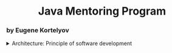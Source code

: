 <b>
    <h1 align="center"> Java Mentoring Program </h1>
</b>
    <h3> by Eugene Kortelyov </h3>

<details>
    <summary> Architecture: Principle of software development </summary>
    <p> Создать ООП-модель для следующей предметной области:
    * Калькулятор простой. Выполняет четыре арифметические операции: сложение, вычитание, умножение, деление.
    * Калькулятор простой с памятью. Выполняет четыре арифметические операции и имеет одну ячейку памяти. С данной ячейкой памяти калькулятор выполняет четыре операции: очистить ячейку памяти, записать в ячейку памяти текущее значение, присвоить текущему значению содержимое ячейки памяти, увеличить или уменьшить значение в ячейке памяти на текущее значение.
    * Калькулятор инженерный. Выполняет четыре арифметические операции и вычисляет значения трех функций: косинус, экспонента, корень квадратный.
    * Калькулятор инженерный с памятью. Это комбинация пунктов 2 и 3.
    <p> Создать консольное приложение с единственным аргументом командной строки – имя входного файла.
    <p> Структура входного файла: строка 1 - тип калькулятора, остальные строки - числа и операции для вычисления выражения, при этом каждое данное находится в одной строке. Например, содержимое файла для выражения cos(5*7-2)+1, которое необходимо вычислить инженерным калькулятором, может иметь вид:
    <pre>
        3
        5
        *
        7
        -
        2
        cos
        +
        1
    </pre>
    <p> Все исходные данные корректные. Если в исходных данных есть ошибка, то результат работы программы может быть любым, в том числе программа может завершиться аварийно.
    <p> В приложении создать экземпляр калькулятора заданного типа и с его помощью вычислить значение выражения, определяемого содержимым файла.
</details>